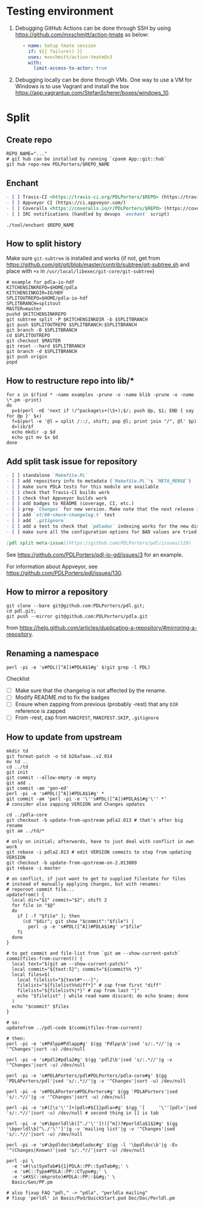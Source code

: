 # Testing environment

1. Debugging GitHub Actions can be done through SSH by using
   <https://github.com/mxschmitt/action-tmate> as below:

```yaml
      - name: Setup tmate session
        if: ${{ failure() }}
        uses: mxschmitt/action-tmate@v3
        with:
          limit-access-to-actor: true
```

2. Debugging locally can be done through VMs. One way to use a VM for Windows
   is to use Vagrant and install the box
   <https://app.vagrantup.com/StefanScherer/boxes/windows_10>.

# Split

## Create repo

```
REPO_NAME="..."
# git hub can be installed by running `cpanm App::git::hub`
git hub repo-new PDLPorters/$REPO_NAME
```

## Enchant

```markdown
- [ ] Travis-CI <https://travis-ci.org/PDLPorters/$REPO> (https://travis-ci.org/profile/PDLPorters)
- [ ] Appveyor CI (https://ci.appveyor.com/)
- [ ] Coveralls <https://coveralls.io/r/PDLPorters/$REPO> (https://coveralls.io/repos/new?name=PDLPorters)
- [ ] IRC notifications (handled by devops `enchant` script)
```

```shell
./tool/enchant $REPO_NAME
```

## How to split history
Make sure `git-subtree` is installed and works (if not, get from
https://github.com/git/git/blob/master/contrib/subtree/git-subtree.sh and place
with `+x` in `/usr/local/libexec/git-core/git-subtree`)
```shell
# example for pdla-io-hdf
KITCHENSINKREPO=$HOME/pdla
KITCHENSINKDIR=IO/HDF
SPLITOUTREPO=$HOME/pdla-io-hdf
SPLITBRANCH=splitout
MASTER=master
pushd $KITCHENSINKREPO
git subtree split -P $KITCHENSINKDIR -b $SPLITBRANCH
git push $SPLITOUTREPO $SPLITBRANCH:$SPLITBRANCH
git branch -D $SPLITBRANCH
cd $SPLITOUTREPO
git checkout $MASTER
git reset --hard $SPLITBRANCH
git branch -d $SPLITBRANCH
git push origin
popd
```

## How to restructure repo into lib/*
```
for x in $(find * -name examples -prune -o -name blib -prune -o -name \*.pm -print)
do
  p=$(perl -nE 'next if !/^package\s+(\S+);$/; push @p, $1; END { say for @p }' $x)
  f=$(perl -e '@l = split /::/, shift; pop @l; print join "/", @l' $p)
  d=lib/$f
  echo mkdir -p $d
  echo git mv $x $d
done
```

## Add split task issue for repository

```markdown
- [ ] standalone `Makefile.PL`
- [ ] add repository info to metadata (`Makefile.PL`'s `META_MERGE`)
- [ ] make sure PDLA tests for this module are available
- [ ] check that Travis-CI builds work
- [ ] check that Appveyor builds work
- [ ] add badges to README (coverage, CI, etc.)
- [ ] prep `Changes` for new version. Make note that the next release is its own repo and distro
- [ ] add `xt/00-check-changelog.t` test
- [ ] add `.gitignore`
- [ ] add a test to check that `pdladoc` indexing works for the new dist
- [ ] make sure all the configuration options for BAD values are tried by Travis-CI (settings are in `perldl.conf`)

[pdl split meta-issue](https://github.com/PDLPorters/pdl/issues/119)
```

See <https://github.com/PDLPorters/pdl-io-gd/issues/3> for an example.

For information about Appveyor, see <https://github.com/PDLPorters/pdl/issues/130>.

## How to mirror a repository

```shell
git clone --bare git@github.com:PDLPorters/pdl.git;
cd pdl.git;
git push --mirror git@github.com:PDLPorters/pdla.git
```

from <https://help.github.com/articles/duplicating-a-repository/#mirroring-a-repository>.

## Renaming a namespace

```shell
perl -pi -e 's#PDL([^A])#PDLA$1#g' $(git grep -l PDL)
```

Checklist

- [ ] Make sure that the changelog is not affected by the rename.
- [ ] Modify README.md to fix the badges
- [ ] Ensure when zapping from previous (probably -rest) that any `DIR` reference is zapped
- [ ] From -rest, zap from `MANIFEST`, `MANIFEST.SKIP`, `.gitignore`

## How to update from upstream

```shell
mkdir td
git format-patch -o td b26afaae..v2.014
mv td ..
cd ../td
git init
git commit --allow-empty -m empty
git add .
git commit -am 'gen-ed'
perl -pi -e 's#PDL([^A])#PDLA$1#g' *
git commit -am 'perl -pi -e '\''s#PDL([^A])#PDLA$1#g'\'' *'
# consider also zapping VERSION and Changes updates

cd ../pdla-core
git checkout -b update-from-upstream pdla2.013 # that's after big rename
git am ../td/*

# only on initial; afterwards, have to just deal with conflict in own work
git rebase -i pdla2.013 # edit VERSION commits to stop from updating VERSION
git checkout -b update-from-upstream-on-2.013009
git rebase -i master

# on conflict, if just want to get to supplied filestate for files
# instead of manually applying changes, but with renames:
# reporoot commit file...
updatefrom() {
  local dir="$1" commit="$2"; shift 2
  for file in "$@"
  do
    if [ -f "$file" ]; then
      (cd "$dir"; git show "$commit":"$file") |
        perl -p -e 's#PDL([^A])#PDLA$1#g' >"$file"
    fi
  done
}

# to get commit and file-list from `git am --show-current-patch`
commitfiles-from-current() {
  local text="$(git am --show-current-patch)"
  local commit="${text:5}"; commit="${commit%% *}"
  local files=$(
    local filelist="${text#*---}";
    filelist="${filelist%%diff*}" # zap from first "diff"
    filelist="${filelist%|*}" # zap from last "|"
    echo "$filelist" | while read name discard; do echo $name; done
  )
  echo "$commit" $files
}

# so:
updatefrom ../pdl-code $(commitfiles-from-current)

# then:
perl -pi -e 's#Pdlpp#Pdlapp#g' $(gg 'Pdlpp\b'|sed 's/:.*//'|g -v '^Changes'|sort -u) /dev/null

perl -pi -e 's#pdl2#pdla2#g' $(gg 'pdl2\b'|sed 's/:.*//'|g -v '^Changes'|sort -u) /dev/null

perl -pi -e 's#PDLAPorters/pdl#PDLPorters/pdla-core#g' $(gg 'PDLAPorters/pdl'|sed 's/:.*//'|g -v '^Changes'|sort -u) /dev/null

perl -pi -e 's#PDLAPorters#PDLPorters#g' $(gg 'PDLAPorters'|sed 's/:.*//'|g -v '^Changes'|sort -u) /dev/null

perl -pi -e 's#([\s'\'']+)pdl>#${1}pdla>#g' $(gg '[     '\'']pdl>'|sed 's/:.*//'|sort -u) /dev/null # second thing in [] is tab

perl -pi -e 's#\bperldl\b([^./'\''])([^m])?#perldla$1$2#g' $(gg '\bperldl\b[^\./'\'']'|g -v 'mailing list'|g -v '^Changes'|sed 's/:.*//'|sort -u) /dev/null

perl -pi -e 's#\bpdldoc\b#pdladoc#g' $(gg -l '\bpdldoc\b'|g -Ev '^(Changes|Known)'|sed 's/:.*//'|sort -u) /dev/null

perl -pi \
  -e 's#(\s)SymTab#${1}PDLA::PP::SymTab#g;' \
  -e 's#C::Type#PDLA::PP::CType#g;' \
  -e 's#XS(::mkproto)#PDLA::PP::$&#g;' \
  Basic/Gen/PP.pm

# also fixup FAQ "pdl," -> "pdla", "perldla mailing"
# fixup 'perldl' in Basic/Pod/QuickStart.pod Doc/Doc/Perldl.pm
```

